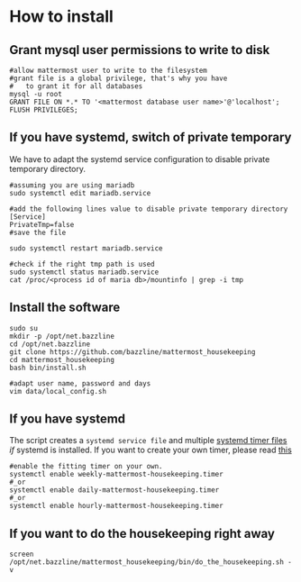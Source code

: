 # How to install

## Grant mysql user permissions to write to disk

```
#allow mattermost user to write to the filesystem
#grant file is a global privilege, that's why you have
#   to grant it for all databases
mysql -u root
GRANT FILE ON *.* TO '<mattermost database user name>'@'localhost';
FLUSH PRIVILEGES;
```

## If you have systemd, switch of private temporary

We have to adapt the systemd service configuration to disable private temporary directory.

```
#assuming you are using mariadb
sudo systemctl edit mariadb.service

#add the following lines value to disable private temporary directory
[Service]
PrivateTmp=false
#save the file

sudo systemctl restart mariadb.service

#check if the right tmp path is used
sudo systemctl status mariadb.service
cat /proc/<process id of maria db>/mountinfo | grep -i tmp
```

## Install the software

```
sudo su
mkdir -p /opt/net.bazzline
cd /opt/net.bazzline
git clone https://github.com/bazzline/mattermost_housekeeping
cd mattermost_housekeeping
bash bin/install.sh

#adapt user name, password and days
vim data/local_config.sh

```

## If you have systemd 

The script creates a `systemd service file` and multiple [systemd timer files](source/) *if* systemd is installed.
If you want to create your own timer, please read [this](../knowledge_base/create_your_own_timer.md)

```
#enable the fitting timer on your own.
systemctl enable weekly-mattermost-housekeeping.timer
#_or
systemctl enable daily-mattermost-housekeeping.timer
#_or
systemctl enable hourly-mattermost-housekeeping.timer
```

## If you want to do the housekeeping right away

```
screen
/opt/net.bazzline/mattermost_housekeeping/bin/do_the_housekeeping.sh -v
```
